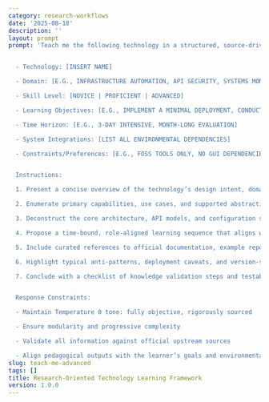 ```yaml
---
category: research-workflows
date: '2025-08-18'
description: ''
layout: prompt
prompt: 'Teach me the following technology in a structured, source-driven format.


  - Technology: [INSERT NAME]

  - Domain: [E.G., INFRASTRUCTURE AUTOMATION, API SECURITY, SYSTEMS MONITORING]

  - Skill Level: [NOVICE | PROFICIENT | ADVANCED]

  - Learning Objectives: [E.G., IMPLEMENT A MINIMAL DEPLOYMENT, CONDUCT PERFORMANCE BENCHMARKING, EXTEND SDK FUNCTIONALITY]

  - Time Horizon: [E.G., 3-DAY INTENSIVE, MONTH-LONG EVALUATION]

  - System Integrations: [LIST ALL ENVIRONMENTAL DEPENDENCIES]

  - Constraints/Preferences: [E.G., FOSS TOOLS ONLY, NO GUI DEPENDENCIES, FAVOR PYTHON OR BASH]


  Instructions:

  1. Present a concise overview of the technology’s design intent, domain fit, and technical lineage.

  2. Enumerate primary capabilities, use cases, and supported abstractions.

  3. Deconstruct the core architecture, API models, and configuration semantics.

  4. Propose a time-bound, role-aligned learning sequence that aligns with the stated goals.

  5. Include curated references to official documentation, example repositories, and community guides.

  6. Highlight typical anti-patterns, deployment caveats, and version-specific issues.

  7. Conclude with a checklist of knowledge validation steps and testable artifacts.


  Response Constraints:

  - Maintain Temperature 0 tone: fully objective, rigorously sourced

  - Ensure modularity and progressive complexity

  - Validate all information against official upstream sources

  - Align pedagogical outputs with the learner’s goals and environmental constraints'
slug: teach-me-advanced
tags: []
title: Research-Oriented Technology Learning Framework
version: 1.0.0
---
```

